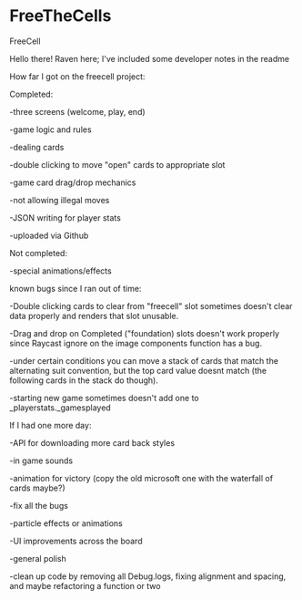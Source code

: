 # FreeTheCells
FreeCell

Hello there!
Raven here; I've included some developer notes in the readme

How far I got on the freecell project:

Completed:


  -three screens (welcome, play, end)
  
  -game logic and rules
  
  -dealing cards
  
  -double clicking to move "open" cards to appropriate slot
  
  -game card drag/drop mechanics
  
  -not allowing illegal moves
  
  -JSON writing for player stats
  
  -uploaded via Github
  

Not completed:

  -special animations/effects

known bugs since I ran out of time:


  -Double clicking cards to clear from "freecell" slot sometimes doesn't clear data properly and renders that slot unusable.
  
  -Drag and drop on Completed ("foundation) slots doesn't work properly since Raycast ignore on the image components function has a bug.
  
  -under certain conditions you can move a stack of cards that match the alternating suit convention, but the top card value doesnt match (the following cards in the        stack do though).
  
  -starting new game sometimes doesn't add one to _playerstats._gamesplayed
  
If I had one more day:


  -API for downloading more card back styles
  
  -in game sounds
  
  -animation for victory (copy the old microsoft one with the waterfall of cards maybe?)
  
  -fix all the bugs
  
  -particle effects or animations 
  
  -UI improvements across the board
  
  -general polish
  
  -clean up code by removing all Debug.logs, fixing alignment and spacing, and maybe refactoring a function or two
  
